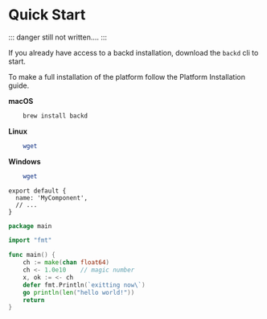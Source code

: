 # Quick Start

::: danger
still not written....
:::


If you already have access to a backd installation, download the `backd` cli to start.

To make a full installation of the platform follow the Platform Installation guide.

**macOS**

```sh 
	brew install backd
```

**Linux**

```sh
	wget 
```

**Windows**

```sh
	wget 
```




``` js{2}
export default {
  name: 'MyComponent',
  // ...
}
```
```go
package main

import "fmt"

func main() {
    ch := make(chan float64)
    ch <- 1.0e10    // magic number
    x, ok := <- ch
    defer fmt.Println(`exitting now\`)
    go println(len("hello world!"))
    return
}
```


